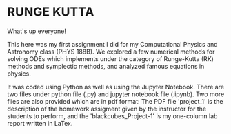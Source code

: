 # RUNGE KUTTA

What's up everyone!

This here was my first assignment I did for my Computational Physics and Astronomy class (PHYS 188B). We explored a few numerical methods for solving ODEs which implements under the category of Runge-Kutta (RK) methods and symplectic methods, and analyzed famous equations in physics.

It was coded using Python as well as using the Jupyter Notebook. There are two files under python file (.py) and jupyter notebook file (.ipynb). Two more files are also provided which are in pdf format: The PDF file 'project_1' is the description of the homework assigment given by the instructor for the students to perform, and the 'blackcubes_Project-1' is my one-column lab report written in LaTex.

